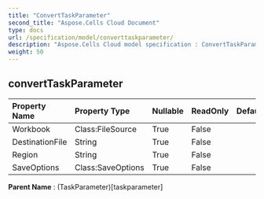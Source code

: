 ```yaml
---
title: "ConvertTaskParameter"
second_title: "Aspose.Cells Cloud Document"
type: docs
url: /specification/model/converttaskparameter/
description: "Aspose.Cells Cloud model specification : ConvertTaskParameter. Effortlessly handle Excel and other spreadsheet documents with features like opening, generating, editing, splitting, merging, comparing, and converting."
weight: 50
---
```


## **convertTaskParameter**

 

| Property Name | Property Type | Nullable |  ReadOnly | DefaultValue | Description | 
| :- | :- | :- |:- |  :- | :- |
| Workbook | Class:FileSource | True |  False |  |  |  
| DestinationFile | String | True |  False |  |  |  
| Region | String | True |  False |  |  |  
| SaveOptions | Class:SaveOptions | True |  False |  |  |  

**Parent Name** : (TaskParameter)[taskparameter]

